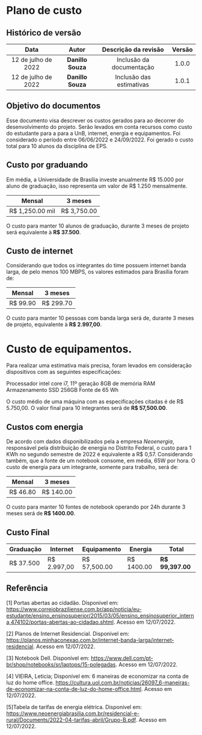 # Plano de custo
 
## Histórico de versão
 
| Data | Autor | Descrição da revisão | Versão |
| :--: | :---: | :------------------: | :----: |
| 12 de julho de 2022 | **Danillo Souza** | Inclusão da documentação     | 1.0.0 |
| 12 de julho de 2022 | **Danillo Souza** | Inclusão das estimativas     | 1.0.1|
 
## Objetivo do documentos
 
Esse documento visa descrever os custos gerados para ao decorrer do desenvolvimento do projeto. Serão levados em conta recursos como custo do estudante para a para a UnB, internet, energia e equipamentos. Foi considerado o período entre 06/06/2022 e 24/09/2022. Foi gerado o custo total para 10 alunos da disciplina de EPS.
 
## Custo por graduando
 
Em média, a Universidade de Brasília investe anualmente R$ 15.000 por aluno de graduação, isso representa um valor de R$ 1.250 mensalmente.
 
| Mensal| 3 meses |
| --- | --- |
|	R$ 1,250.00 mil| R$ 3,750.00	|
 
O custo para manter 10 alunos de graduação, durante 3 meses de projeto será equivalente à **R$ 37.500**.
 
## Custo de internet
 
Considerando que todos os integrantes do time possuem internet banda larga, de pelo menos 100 MBPS, os valores estimados para Brasília foram de:
 
| Mensal| 3 meses |
| --- | --- |
| R$ 99.90 |	R$ 299.70 |
 
O custo para manter 10 pessoas com banda larga será de, durante 3 meses de projeto, equivalente à **R$ 2.997,00**.
 
# Custo de equipamentos.
 
Para realizar uma estimativa mais precisa, foram levados em consideração dispositivos com as seguintes especificações:
 
Processador intel core i7, 11º geração
8GB de memória RAM
Armazenamento SSD 256GB
Fonte de 65 Wh
 
O custo médio de uma máquina com as especificações citadas é de R$ 5.750,00. O valor final para 10 integrantes será de **R$ 57,500.00**.
 
## Custos com energia
 
De acordo com dados disponibilizados pela a empresa *Neoenergia*, responsável pela distribuição de energia no Distrito Federal, o custo para 1 KWh no segundo semestre de 2022 é equivalente a R$ 0,57. 
Considerando também, que a fonte de um notebook consome, em média, 65W por hora. O custo de energia para um integrante, somente para trabalho, será de:
 
|Mensal|3 meses|
|---|---|
|R$ 46.80|R$ 140.00|
 
O custo para manter 10 fontes de notebook operando por 24h durante 3 meses será de **R$ 1400.00**.
 
## Custo Final
 
|Graduação|Internet|Equipamento|Energia|Total|
|---|---|---|---|---|
|R$ 37.500|R$ 2.997,00|R$ 57,500.00|R$ 1400.00|**R$ 99,397.00**|
 
## Referência
[1] Portas abertas ao cidadão. Dísponivel em: https://www.correiobraziliense.com.br/app/noticia/eu-estudante/ensino_ensinosuperior/2015/03/05/ensino_ensinosuperior_interna,474102/portas-abertas-ao-cidadao.shtml. Acesso em 12/07/2022.
 
[2] Planos de Internet Residencial. Disponivel em: https://planos.minhaconexao.com.br/internet-banda-larga/internet-residencial. Acesso em 12/07/2022.
 
[3] Notebook Dell. Disponível em: https://www.dell.com/pt-br/shop/notebooks/sr/laptops/15-polegadas. Acesso em 12/07/2022.
 
[4] VIEIRA, Leticia; Disponível em: 6 maneiras de economizar na conta de luz do home office. https://cultura.uol.com.br/noticias/26097_6-maneiras-de-economizar-na-conta-de-luz-do-home-office.html. Acesso em 12/07/2022.
 
[5]Tabela de tarifas de energia elétrica. Disponível em: https://www.neoenergiabrasilia.com.br/residencial-e-rural/Documents/2022-04-tarifas-abril/Grupo-B.pdf. Acesso em 12/07/2022.
 

